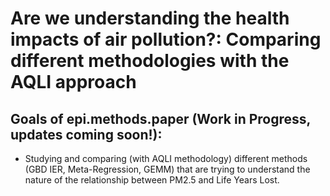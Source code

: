 
<!-- README.md is generated from README.Rmd. Please edit that file -->

# Are we understanding the health impacts of air pollution?: Comparing different methodologies with the AQLI approach

<!-- badges: start -->
<!-- badges: end -->

## Goals of epi.methods.paper (Work in Progress, updates coming soon!):

- Studying and comparing (with AQLI methodology) different methods (GBD
  IER, Meta-Regression, GEMM) that are trying to understand the nature
  of the relationship between PM2.5 and Life Years Lost.
